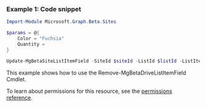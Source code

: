 ### Example 1: Code snippet

```powershell
Import-Module Microsoft.Graph.Beta.Sites

$params = @{
	Color = "Fuchsia"
	Quantity = 
}

Update-MgBetaSiteListItemField -SiteId $siteId -ListId $listId -ListItemId $listItemId -BodyParameter $params
```
This example shows how to use the Remove-MgBetaDriveListItemField Cmdlet.

To learn about permissions for this resource, see the [permissions reference](/graph/permissions-reference).


